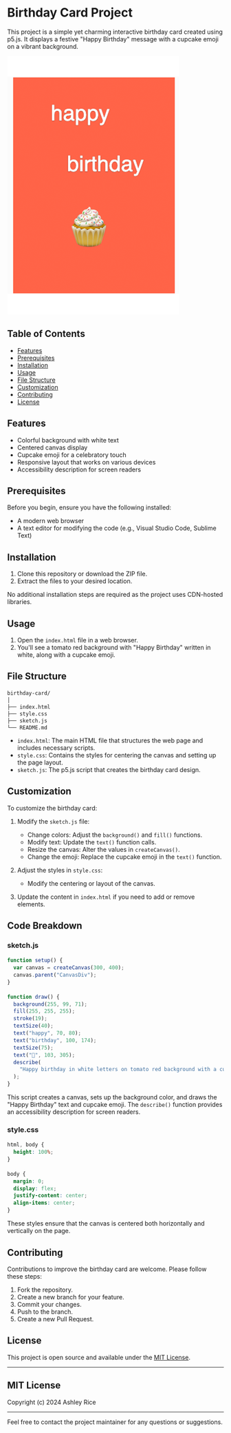 # Birthday Card Project

This project is a simple yet charming interactive birthday card created using p5.js. It displays a festive "Happy Birthday" message with a cupcake emoji on a vibrant background.

![Birthday Card Preview](https://github.com/ashleysally00/Happy-birthday/blob/main/p5bdaysmPNG.png)

## Table of Contents
- [Features](#features)
- [Prerequisites](#prerequisites)
- [Installation](#installation)
- [Usage](#usage)
- [File Structure](#file-structure)
- [Customization](#customization)
- [Contributing](#contributing)
- [License](#license)

## Features

- Colorful background with white text
- Centered canvas display
- Cupcake emoji for a celebratory touch
- Responsive layout that works on various devices
- Accessibility description for screen readers

## Prerequisites

Before you begin, ensure you have the following installed:
- A modern web browser
- A text editor for modifying the code (e.g., Visual Studio Code, Sublime Text)

## Installation

1. Clone this repository or download the ZIP file.
2. Extract the files to your desired location.

No additional installation steps are required as the project uses CDN-hosted libraries.

## Usage

1. Open the `index.html` file in a web browser.
2. You'll see a tomato red background with "Happy Birthday" written in white, along with a cupcake emoji.

## File Structure

```
birthday-card/
│
├── index.html
├── style.css
├── sketch.js
└── README.md
```

- `index.html`: The main HTML file that structures the web page and includes necessary scripts.
- `style.css`: Contains the styles for centering the canvas and setting up the page layout.
- `sketch.js`: The p5.js script that creates the birthday card design.

## Customization

To customize the birthday card:

1. Modify the `sketch.js` file:
   - Change colors: Adjust the `background()` and `fill()` functions.
   - Modify text: Update the `text()` function calls.
   - Resize the canvas: Alter the values in `createCanvas()`.
   - Change the emoji: Replace the cupcake emoji in the `text()` function.

2. Adjust the styles in `style.css`:
   - Modify the centering or layout of the canvas.

3. Update the content in `index.html` if you need to add or remove elements.

## Code Breakdown

### sketch.js
```javascript
function setup() {
  var canvas = createCanvas(300, 400);
  canvas.parent("CanvasDiv");
}

function draw() {
  background(255, 99, 71);
  fill(255, 255, 255);
  stroke(19);
  textSize(40);
  text("happy", 70, 80);
  text("birthday", 100, 174);
  textSize(75);
  text("🧁", 103, 305);
  describe(
    "Happy birthday in white letters on tomato red background with a cupcake."
  );
}
```

This script creates a canvas, sets up the background color, and draws the "Happy Birthday" text and cupcake emoji. The `describe()` function provides an accessibility description for screen readers.

### style.css
```css
html, body {
  height: 100%;
}

body {
  margin: 0;
  display: flex;
  justify-content: center;
  align-items: center;
}
```

These styles ensure that the canvas is centered both horizontally and vertically on the page.

## Contributing

Contributions to improve the birthday card are welcome. Please follow these steps:

1. Fork the repository.
2. Create a new branch for your feature.
3. Commit your changes.
4. Push to the branch.
5. Create a new Pull Request.

## License

This project is open source and available under the [MIT License](https://opensource.org/licenses/MIT).

---

## MIT License

Copyright (c) 2024 Ashley Rice

---

Feel free to contact the project maintainer for any questions or suggestions.
